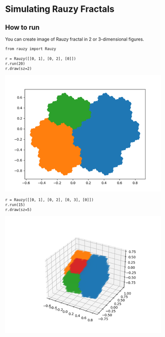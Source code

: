 # Simulating Rauzy Fractals

## How to run


You can create image of Rauzy fractal in 2 or 3-dimensional figures.

```
from rauzy import Rauzy

r = Rauzy([[0, 1], [0, 2], [0]])
r.run(20)
r.draw(sz=2)
```
![](./rauzy.png)
```
r = Rauzy([[0, 1], [0, 2], [0, 3], [0]])
r.run(15)
r.draw(sz=5)
```

![](./rauzy4.png)

